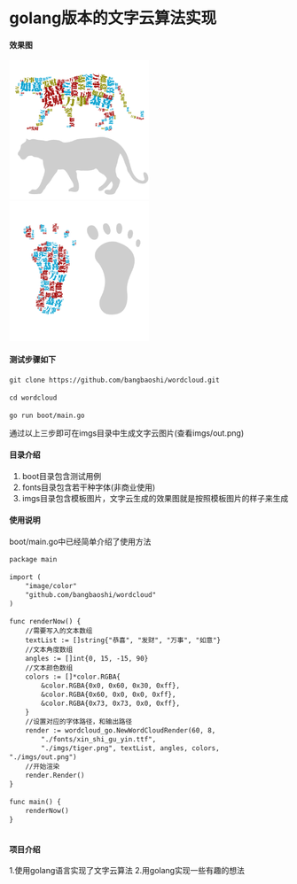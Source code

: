 # golang版本的文字云算法实现

#### 效果图

<img width="50%" src="/imgs/template.png"/>
<img width="50%" src="/imgs/template2.png"/>

#### 测试步骤如下

````
git clone https://github.com/bangbaoshi/wordcloud.git

cd wordcloud

go run boot/main.go

````
通过以上三步即可在imgs目录中生成文字云图片(查看imgs/out.png)

#### 目录介绍

1. boot目录包含测试用例
2. fonts目录包含若干种字体(非商业使用)
3. imgs目录包含模板图片，文字云生成的效果图就是按照模板图片的样子来生成

#### 使用说明

boot/main.go中已经简单介绍了使用方法
```
package main

import (
	"image/color"
	"github.com/bangbaoshi/wordcloud"
)

func renderNow() {
	//需要写入的文本数组
	textList := []string{"恭喜", "发财", "万事", "如意"}
	//文本角度数组
	angles := []int{0, 15, -15, 90}
	//文本颜色数组
	colors := []*color.RGBA{
		&color.RGBA{0x0, 0x60, 0x30, 0xff},
		&color.RGBA{0x60, 0x0, 0x0, 0xff},
		&color.RGBA{0x73, 0x73, 0x0, 0xff},
	}
	//设置对应的字体路径，和输出路径
	render := wordcloud_go.NewWordCloudRender(60, 8,
		"./fonts/xin_shi_gu_yin.ttf",
		"./imgs/tiger.png", textList, angles, colors, "./imgs/out.png")
	//开始渲染
	render.Render()
}

func main() {
	renderNow()
}


```

#### 项目介绍
1.使用golang语言实现了文字云算法
2.用golang实现一些有趣的想法


